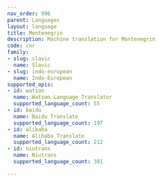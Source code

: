 ```yaml
---
nav_order: 996
parent: Languages
layout: language
title: Montenegrin
description: Machine translation for Montenegrin
code: cnr
family:
- slug: slavic
  name: Slavic
- slug: indo-european
  name: Indo-European
supported_apis:
- id: watson
  name: Watson Language Translator
  supported_language_count: 55
- id: baidu
  name: Baidu Translate
  supported_language_count: 197
- id: alibaba
  name: Alibaba Translate
  supported_language_count: 212
- id: niutrans
  name: Niutrans
  supported_language_count: 381

---
```



